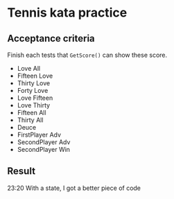﻿# Tennis kata practice

## Acceptance criteria

Finish each tests that `GetScore()` can show these score.
- Love All
- Fifteen Love
- Thirty Love
- Forty Love
- Love Fifteen
- Love Thirty
- Fifteen All
- Thirty All
- Deuce
- FirstPlayer Adv
- SecondPlayer Adv
- SecondPlayer Win

## Result
23:20
With a state, I got a better piece of code
